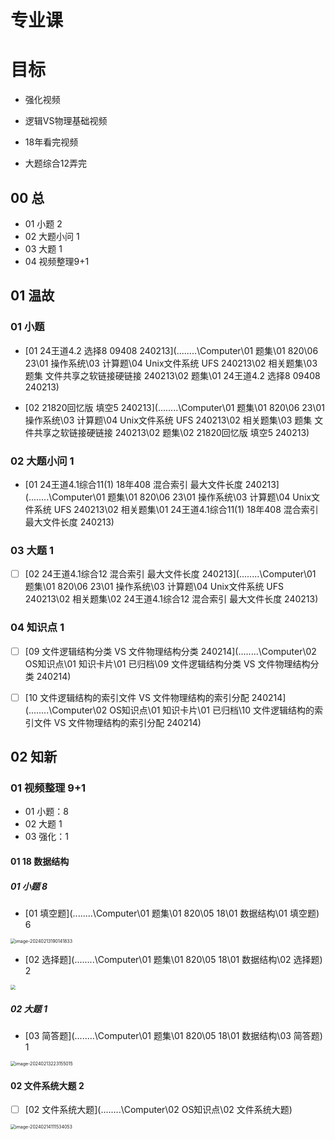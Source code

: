 # 专业课



# 目标

* 强化视频

* 逻辑VS物理基础视频

* 18年看完视频

* 大题综合12弄完

  



## 00 总 

* 01 小题 2
* 02 大题小问  1
* 03 大题  1
* 04 视频整理9+1



## 01 温故

 

### 01 小题 

* [01 24王道4.2 选择8 09408 240213](..\..\..\..\Computer\01 题集\01 820\06 23\01 操作系统\03 计算题\04 Unix文件系统 UFS 240213\02 相关题集\03 题集 文件共享之软链接硬链接 240213\02 题集\01 24王道4.2 选择8 09408 240213)  

*  [02 21820回忆版 填空5 240213](..\..\..\..\Computer\01 题集\01 820\06 23\01 操作系统\03 计算题\04 Unix文件系统 UFS 240213\02 相关题集\03 题集 文件共享之软链接硬链接 240213\02 题集\02 21820回忆版 填空5 240213)  



### 02 大题小问  1

*  [01 24王道4.1综合11(1) 18年408 混合索引 最大文件长度 240213](..\..\..\..\Computer\01 题集\01 820\06 23\01 操作系统\03 计算题\04 Unix文件系统 UFS 240213\02 相关题集\01 24王道4.1综合11(1) 18年408 混合索引 最大文件长度 240213) 



### 03 大题  1

- [ ] [02 24王道4.1综合12 混合索引 最大文件长度 240213](..\..\..\..\Computer\01 题集\01 820\06 23\01 操作系统\03 计算题\04 Unix文件系统 UFS 240213\02 相关题集\02 24王道4.1综合12 混合索引 最大文件长度 240213)  



### 04 知识点 1

- [ ]  [09 文件逻辑结构分类 VS 文件物理结构分类 240214](..\..\..\..\Computer\02 OS知识点\01 知识卡片\01 已归档\09 文件逻辑结构分类 VS 文件物理结构分类 240214) 

- [ ]  [10 文件逻辑结构的索引文件 VS 文件物理结构的索引分配 240214](..\..\..\..\Computer\02 OS知识点\01 知识卡片\01 已归档\10 文件逻辑结构的索引文件 VS 文件物理结构的索引分配 240214) 



## 02 知新



### 01 视频整理 9+1

* 01 小题：8
* 02 大题 1
* 03 强化：1



#### 01 18 数据结构

##### 01 小题 8

* [01 填空题](..\..\..\..\Computer\01 题集\01 820\05 18\01 数据结构\01 填空题) 6

<img src="https://cvp.oss-cn-shanghai.aliyuncs.com/picgo/202402131901886.png" alt="image-20240213190141833" style="zoom:50%;" />



*  [02 选择题](..\..\..\..\Computer\01 题集\01 820\05 18\01 数据结构\02 选择题)  2

  <img src="https://cvp.oss-cn-shanghai.aliyuncs.com/picgo/202402132135542.png" style="zoom:50%;" />

##### 02 大题 1

*  [03 简答题](..\..\..\..\Computer\01 题集\01 820\05 18\01 数据结构\03 简答题)  1

  <img src="https://cvp.oss-cn-shanghai.aliyuncs.com/picgo/202402132231103.png" alt="image-20240213223155015" style="zoom:50%;" />



#### 02 文件系统大题 2

- [ ]  [02 文件系统大题](..\..\..\..\Computer\02 OS知识点\02 文件系统大题) 

  <img src="https://cvp.oss-cn-shanghai.aliyuncs.com/picgo/202402141115128.png" alt="image-20240214111534053" style="zoom:50%;" />



